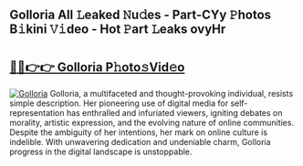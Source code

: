 ## Golloria All 𝙻eaked 𝙽u𝚍es - Part-CYy 𝙿hotos B𝚒kini 𝚅𝚒deo - Hot 𝙿art 𝙻eaks ovyHr

# <h2><a href="http://ld64a3.urlbe.top/?page=Golloria">🔗🔗👉👉 Golloria P𝚑oto𝚜Vid𝚎o</a></h2>

[![Golloria](https://i.imgur.com/eBuTRDB.gif)](http://ld64a3.urlbe.top/?page=Golloria)
Golloria, a multifaceted and thought-provoking individual, resists simple description. Her pioneering use of digital media for self-representation has enthralled and infuriated viewers, igniting debates on morality, artistic expression, and the evolving nature of online communities. Despite the ambiguity of her intentions, her mark on online culture is indelible. With unwavering dedication and undeniable charm, Golloria progress in the digital landscape is unstoppable.
